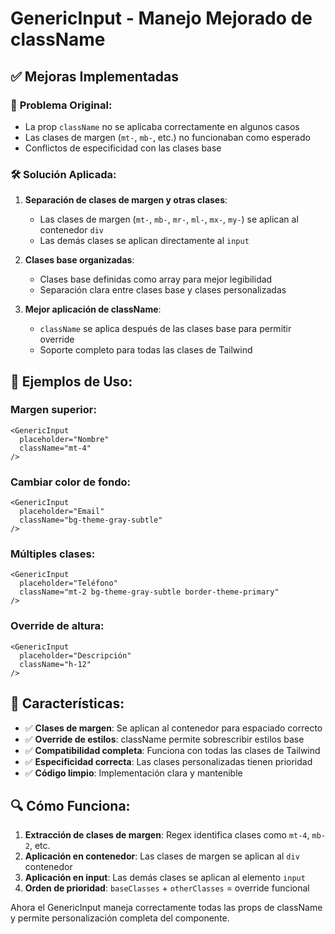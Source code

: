 # GenericInput - Manejo Mejorado de className

## ✅ Mejoras Implementadas

### 🔧 **Problema Original:**
- La prop `className` no se aplicaba correctamente en algunos casos
- Las clases de margen (`mt-`, `mb-`, etc.) no funcionaban como esperado
- Conflictos de especificidad con las clases base

### 🛠️ **Solución Aplicada:**

1. **Separación de clases de margen y otras clases**:
   - Las clases de margen (`mt-`, `mb-`, `mr-`, `ml-`, `mx-`, `my-`) se aplican al contenedor `div`
   - Las demás clases se aplican directamente al `input`

2. **Clases base organizadas**:
   - Clases base definidas como array para mejor legibilidad
   - Separación clara entre clases base y clases personalizadas

3. **Mejor aplicación de className**:
   - `className` se aplica después de las clases base para permitir override
   - Soporte completo para todas las clases de Tailwind

## 📝 **Ejemplos de Uso:**

### Margen superior:
```tsx
<GenericInput 
  placeholder="Nombre" 
  className="mt-4" 
/>
```

### Cambiar color de fondo:
```tsx
<GenericInput 
  placeholder="Email" 
  className="bg-theme-gray-subtle" 
/>
```

### Múltiples clases:
```tsx
<GenericInput 
  placeholder="Teléfono" 
  className="mt-2 bg-theme-gray-subtle border-theme-primary" 
/>
```

### Override de altura:
```tsx
<GenericInput 
  placeholder="Descripción" 
  className="h-12" 
/>
```

## 🎯 **Características:**

- ✅ **Clases de margen**: Se aplican al contenedor para espaciado correcto
- ✅ **Override de estilos**: className permite sobrescribir estilos base
- ✅ **Compatibilidad completa**: Funciona con todas las clases de Tailwind
- ✅ **Especificidad correcta**: Las clases personalizadas tienen prioridad
- ✅ **Código limpio**: Implementación clara y mantenible

## 🔍 **Cómo Funciona:**

1. **Extracción de clases de margen**: Regex identifica clases como `mt-4`, `mb-2`, etc.
2. **Aplicación en contenedor**: Las clases de margen se aplican al `div` contenedor
3. **Aplicación en input**: Las demás clases se aplican al elemento `input`
4. **Orden de prioridad**: `baseClasses` + `otherClasses` = override funcional

Ahora el GenericInput maneja correctamente todas las props de className y permite personalización completa del componente.
